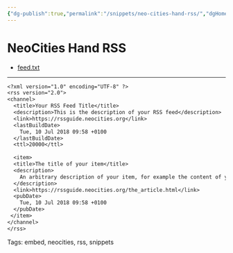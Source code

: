 ```yaml
---
{"dg-publish":true,"permalink":"/snippets/neo-cities-hand-rss/","dgHomeLink":true,"dgPassFrontmatter":false}
---
```


# NeoCities Hand RSS

- [feed.txt](https://tilde.town/~extratone/manual/neorss/feed.txt)

---
```txt
<?xml version="1.0" encoding="UTF-8" ?>
<rss version="2.0">
<channel>
  <title>Your RSS Feed Title</title>
  <description>This is the description of your RSS feed</description>
  <link>https://rssguide.neocities.org</link>
  <lastBuildDate>
    Tue, 10 Jul 2018 09:58 +0100
  </lastBuildDate>
  <ttl>20000</ttl>
  
  <item>
  <title>The title of your item</title>
  <description>
    An arbitrary description of your item, for example the content of your new article, or a short excerpt.
  </description>
  <link>https://rssguide.neocities.org/the_article.html</link>
  <pubDate>
    Tue, 10 Jul 2018 09:58 +0100
  </pubDate>
 </item>
</channel>
</rss>
```

Tags:
  embed, neocities, rss, snippets